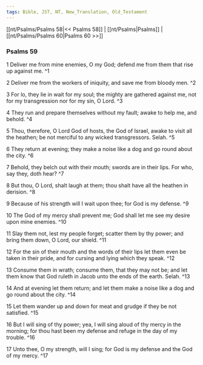 ```yaml
---
tags: Bible, JST, NT, New_Translation, Old_Testament
---
```


[[nt/Psalms/Psalms 58|<< Psalms 58]] | [[nt/Psalms|Psalms]] | [[nt/Psalms/Psalms 60|Psalms 60 >>]]

### Psalms 59

1 Deliver me from mine enemies, O my God; defend me from them that rise up against me.  ^1

2 Deliver me from the workers of iniquity, and save me from bloody men.  ^2

3 For lo, they lie in wait for my soul; the mighty are gathered against me, not for my transgression nor for my sin, O Lord.  ^3

4 They run and prepare themselves without my fault; awake to help me, and behold.  ^4

5 Thou, therefore, O Lord God of hosts, the God of Israel, awake to visit all the heathen; be not merciful to any wicked transgressors. Selah.  ^5

6 They return at evening; they make a noise like a dog and go round about the city.  ^6

7 Behold, they belch out with their mouth; swords are in their lips. For who, say they, doth hear?  ^7

8 But thou, O Lord, shalt laugh at them; thou shalt have all the heathen in derision.  ^8

9 Because of his strength will I wait upon thee; for God is my defense.  ^9

10 The God of my mercy shall prevent me; God shall let me see my desire upon mine enemies.  ^10

11 Slay them not, lest my people forget; scatter them by thy power; and bring them down, O Lord, our shield.  ^11

12 For the sin of their mouth and the words of their lips let them even be taken in their pride, and for cursing and lying which they speak.  ^12

13 Consume them in wrath; consume them, that they may not be; and let them know that God ruleth in Jacob unto the ends of the earth. Selah.  ^13

14 And at evening let them return; and let them make a noise like a dog and go round about the city.  ^14

15 Let them wander up and down for meat and grudge if they be not satisfied.  ^15

16 But I will sing of thy power; yea, I will sing aloud of thy mercy in the morning; for thou hast been my defense and refuge in the day of my trouble.  ^16

17 Unto thee, O my strength, will I sing; for God is my defense and the God of my mercy.  ^17

 
